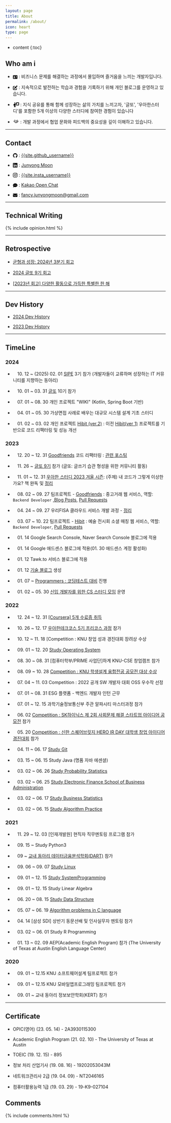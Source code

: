 ```yaml
---
layout: page
title: About
permalink: /about/
icon: heart
type: page
---
```


* content
{:toc}

## Who am i

* <img src="/assets/img/logo/about.png" style="max-width: 3%; vertical-align: text-bottom;"> : 비즈니스 문제를 해결하는 과정에서 몰입하며 즐거움을 느끼는 개발자입니다.

* <img src="/assets/img/logo/edit.png" style="max-width: 3%; vertical-align: text-bottom;"> : 지속적으로 발전하는 학습과 경험을 기록하기 위해 개인 블로그를 운영하고 있습니다.

* <img src="/assets/img/logo/mentoring.png" style="max-width: 4%; vertical-align: text-bottom;"> : 지식 공유를 통해 함께 성장하는 삶의 가치를 느끼고자, '글또', '우아한스터디'를 포함한 5개 이상의 다양한 스터디에 참여한 경험이 있습니다

* <img src="/assets/img/logo/collaboration.png" style="max-width: 4%; vertical-align: text-bottom;"> : 개발 과정에서 협업 문화와 피드백의 중요성을 깊이 이해하고 있습니다.

---

## Contact

* <img src="/assets/img/logo/github.png" style="max-width: 3%; vertical-align: text-bottom;"> :  [{{site.github_username}}](https://github.com/{{site.github_username}})

* <img src="/assets/img/logo/linkedin.png" style="max-width: 3%; vertical-align: text-bottom;"> : [Junyong Moon](https://www.linkedin.com/in/{{site.linkedIn_username}})

* <img src="/assets/img/logo/instagram.png" style="max-width: 3%; vertical-align: text-bottom;"> : [{{site.insta_username}}](https://www.instagram.com/{{site.insta_username}})

* <img src="/assets/img/logo/kakaotalk.png" style="max-width: 3%; vertical-align: text-bottom;"> : [Kakao Open Chat](https://open.kakao.com/o/swXZ9B2e)

* <img src="/assets/img/logo/email.png" style="max-width: 3%; vertical-align: text-bottom;"> : fancy.junyongmoon@gmail.com


---

## Technical Writing

{% include opinion.html %}

---

## Retrospective

* [균형과 성장: 2024년 3분기 회고](https://devfancy.github.io/3th-Retrospective/)

* [2024 글또 9기 회고](https://devfancy.github.io/geultto-9th-review/)

*  [[2023년 회고] 다양한 활동으로 가득한 특별한 한 해](https://devfancy.github.io/2023-Retrospective/)

---

## Dev History

*  [2024 Dev History](https://devfancy.github.io/2024-Diary/)

*  [2023 Dev History](https://devfancy.github.io/2023-Diary/)

---

## TimeLine

### 2024

* 　10. 12 ~ (2025) 02. 01 [SIPE](https://sipe.team/) 3기 참가 (개발자들이 교류하며 성장하는 IT 커뮤니티를 지향하는 동아리)

* 　10. 01 ~ 03. 31 [글또](https://geultto.github.io/) 10기 참가

* 　07. 01 ~ 08. 30 개인 프로젝트 "WIKI" (Kotlin, Spring Boot 기반) 

* 　04. 01 ~ 05. 30 가상면접 사례로 배우는 대규모 시스템 설계 기초 스터디

* 　01. 02 ~ 03. 02 개인 프로젝트 [Hibit (ver.2)](https://github.com/hibit-team/hibit-backend-improved) : 이전 [Hibit(ver 1)](https://github.com/hibit-team/hibit-backend) 프로젝트를 기반으로 코드 리팩터링 및 성능 개선

### 2023

* 　12. 20 ~ 12. 31 [Goodfriends](https://github.com/woorifisa-projects/GoodFriends) 코드 리팩터링 : [관련 포스팅](https://devfancy.github.io/Goodfriends-Improved/)

* 　11. 26 ~ [글또 9기](https://www.notion.so/zzsza/ac5b18a482fb4df497d4e8257ad4d516) 참가 (글또: 글쓰기 습관 형성을 위한 커뮤니티 활동)

* 　11. 01 ~ 12. 31 [우아한 스터디 2023 겨울 시즌](https://techblog.woowahan.com/14224/): (주제) 내 코드가 그렇게 이상한가요? 책 완독 및 [정리](https://devfancy.github.io/category/#GoodCode)

* 　08. 02 ~ 09. 27 팀프로젝트 - [Goodfriends](https://github.com/woorifisa-projects/GoodFriends) : 중고거래 웹 서비스, 역할: `Backend Developer` ,[Blog Posts](https://devfancy.github.io/category/#Goodfriends),  [Pull Requests](https://github.com/woorifisa-projects/GoodFriends/pulls?q=is%3Apr+is%3Aclosed+assignee%3AdevFancy)

* 　04. 24 ~ 09. 27 우리FISA 클라우드 서비스 개발 과정 - [정리](https://github.com/devFancy/devfancy-woorifisa)

* 　03. 07 ~ 10. 22 팀프로젝트 - [Hibit](https://github.com/hibit-team/hibit-backend) : 예술 전시회 소셜 매칭 웹 서비스, 역할: `Backend Developer`, [Pull Requests](https://github.com/hibit-team/hibit-backend/pulls?q=is%3Apr+assignee%3AdevFancy+is%3Aclosed)

* 　01. 14  Google Search Console, Naver Search Console 블로그에 적용

* 　01. 14  Google 애드센스 블로그에 적용(01. 30 애드센스 계정 활성화)

* 　01. 12  Tawk.to 서비스 블로그에 적용

* 　01. 12 [기술 블로그](https://github.com/devfancy/devfancy.github.io) 생성

* 　01. 07 ~ [Programmers : 코딩테스트 대비](https://github.com/devFancy/problem-solving) 진행

* 　01. 02 ~ 05. 30 [신입 개발자를 위한 CS 스터디 모임](https://github.com/devSquad-study/2023-CS-Study) 운영

### 2022

* 　12. 24 ~ 12. 31 [[Coursera] 5개 수료증 취득](https://devfancy.github.io/Coursera-Certificates/)

* 　10. 26 ~ 12. 17 [우아한테크코스 5기 프리코스 과정](https://github.com/devFancy/devfancy-woowacourse) 참가

* 　10. 12 ~ 11. 18 [Competition : KNU 창업 성과 경진대회 장려상 수상

* 　09. 01 ~ 12. 20 [Study Operating System](https://devfancy.github.io/category/#OS)

* 　08. 30 ~ 08. 31 [컴퓨터학부/PRIME 사업단]하계 KNU-CSE 창업캠프 참가

* 　08. 09 ~ 10. 28 [Competition : KNU 학생설계 융합전공 공모전 대상 수상](https://devfancy.github.io/Competition-KNU-Student-Design-Convergence-Major-Contest/)

* 　07. 04 ~ 11. 03 Competition : 2022 공개 SW 개발자 대회 OSS 우수작 선정

* 　07. 01 ~ 08. 31 ESG 플랫폼 - 백엔드 개발자 인턴 근무

* 　07. 01 ~ 12. 15 과학기술정보통신부 주관 알파시티 마스터과정 참가

* 　06. 02 [Competition : SK하이닉스 제 2회 사회문제 해결 스타트업 아이디어 공모전](https://news.skhynix.co.kr/post/2nd-solving-social-problems-exhibition-contest) 참가

* 　05. 20 [Competition : 신한 스퀘어브릿지 HERO IR DAY 대학생 창업 아이디어 경진대회](https://sehub.net/archives/2076603) 참가

* 　04. 11 ~ 06. 17 [Study Git](https://devfancy.github.io/category/#Git)

* 　03. 15 ~ 06. 15 Study Java (명품 자바 에센셜)

* 　03. 02 ~ 06. 26 [Study Probability Statistics](https://devfancy.github.io/category/#Probability-Statistics)

* 　03. 02 ~ 06. 25 [Study Electronic Finance School of Business Administration](https://devfancy.github.io/category/#Electronic-Finance)

* 　03. 02 ~ 06. 17 [Study Business Statistics](https://devfancy.github.io/category/#Business-Statistics)

* 　03. 02 ~ 06. 15 [Study Algorithm Practice](https://github.com/devfancy/KNU/tree/main/algorithm)

### 2021

* 　11. 29 ~ 12. 03 [인재개발원] 현직자 직무멘토링 프로그램 참가

* 　09. 15 ~ Study Python3 

* 　09 ~ [교내 동아리 데이터금융분석학회(DART)](https://www.knudart.com/) 참가

* 　09. 06 ~ 09. 07 [Study Linux](https://devfancy.github.io/category/#SystemProgramming)

* 　09. 01 ~ 12. 15 [Study SystemProgramming](https://github.com/devfancy/KNU/tree/main/systemProgramming)

* 　09. 01 ~ 12. 15 Study Linear Algebra

* 　06. 20 ~ 08. 15 [Study Data Structure](https://github.com/devfancy/KNU/tree/main/dataStructure)

* 　05. 07 ~ 06. 19 [Algorithm problems in C language](https://github.com/devfancy/KNU/tree/main/c)

* 　04. 14 [삼성 SDI] 상반기 동문선배 및 인사실무자 멘토링 참가

* 　03. 02 ~ 06. 01 Study R Programming

* 　01. 13 ~ 02. 09 AEP(Academic English Program) 참가 (The University of Texas at Austin English Language Center)

### 2020

* 　09. 01 ~ 12.15 KNU 소프트웨어설계 팀프로젝트 참가

* 　09. 01 ~ 12.15 KNU 모바일앱프로그래밍 팀프로젝트 참가 

* 　09. 01 ~ 교내 동아리 정보보안학회(KERT) 참가

---

## Certificate

*   OPIC(영어) (23. 05. 14) - 2A3930115300

*   Academic English Program (21. 02. 10) - The University of Texas at Austin

*   TOEIC (19. 12. 15) - 895

*   정보 처리 산업기사 (19. 08. 16) - 19202053043M

*   네트워크관리사 2급 (19. 04. 09) - NT2046165

*   컴퓨터활용능력 1급 (19. 03. 29) - 19-K9-027104

## Comments

{% include comments.html %}
